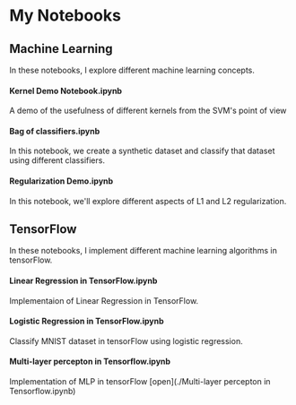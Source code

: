 # My Notebooks
## Machine Learning
In these notebooks, I explore different machine learning concepts.
#### Kernel Demo Notebook.ipynb
A demo of the usefulness of different kernels from the SVM's point of view
#### Bag of classifiers.ipynb
In this notebook, we create a synthetic dataset and classify that dataset using different classifiers.
#### Regularization Demo.ipynb
In this notebook, we'll explore different aspects of L1 and L2 regularization.

## TensorFlow
In these notebooks, I implement different machine learning algorithms in tensorFlow.
#### Linear Regression in TensorFlow.ipynb
Implementaion of Linear Regression in TensorFlow.
#### Logistic Regression in TensorFlow.ipynb
Classify MNIST dataset in tensorFlow using logistic regression.
#### Multi-layer percepton in Tensorflow.ipynb 
Implementation of MLP in tensorFlow [open](./Multi-layer percepton in Tensorflow.ipynb)
